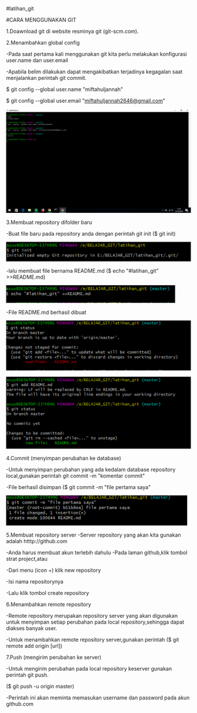 #latihan_git

#CARA MENGGUNAKAN GIT

1.Doawnload git di website resminya git (git-scm.com).

2.Menambahkan global config
 
 -Pada saat pertama kali menggunakan git kita perlu melakukan konfigurasi user.name dan user.email
 
 -Apabila belim dilakukan dapat mengakibatkan terjadinya kegagalan saat menjalankan perintah git commit.
 
 $ git config --global user.name "miftahuljannah"
 
 $ git config --global user.email "miftahuljannah2646@gmail.com"

![gambar config](https://github.com/miftahuljannah1202/vanilla/blob/master/gambar/ss%20git%20config.png?raw=true)

3.Membuat repository difolder baru 
 
 -Buat file baru pada repository anda dengan perintah git init
  ($ git init)

![gambar git init](https://github.com/miftahuljannah1202/vanilla/blob/master/gambar/ss%203%20git%20init.PNG)

 -lalu membuat file bernama README.md
  ($ echo "#latihan_git" >>README.md)

![gambar echo](https://github.com/miftahuljannah1202/vanilla/blob/master/gambar/ss%204%20add%20readme.md.PNG)

 -File README.md berhasil dibuat

![git status](https://github.com/miftahuljannah1202/vanilla/blob/master/gambar/ss%20git%20status.PNG)

![gambar readme.md berhasil](https://github.com/miftahuljannah1202/vanilla/blob/master/gambar/ss%205%20readme.md%20bershasil.PNG)


4.Commit (menyimpan perubahan ke database)

 -Untuk menyimpan perubahan yang ada kedalam database repository local,gunakan perintah git commit -m "komentar commit"
 
 -File berhasil disimpan
  ($ git commit -m "file pertama saya"

![gambar commit](https://github.com/miftahuljannah1202/vanilla/blob/master/gambar/ss%206%20git%20commit.PNG)

5.Membuat repository server
 -Server repository yang akan kita gunakan adalah htttp://github.com
 
 -Anda harus membuat akun terlebih dahulu
 -Pada laman github,klik tombol strat project,atau
 
 -Dari menu (icon +) klik new repository
 
 -Isi nama repositorynya
 
 -Lalu klik tombol create repository

6.Menambahkan remote repository

 -Remote repository merupakan repository server yang akan digunakan untuk menyimpan setiap perubahan pada local repository,sehingga dapat diakses banyak user.
 
 -Untuk menambahkan remote  repository server,gunakan perintah ($ git remote add origin [url])

7.Push (mengirim perubahan ke server)
 
 -Untuk mengirim perubahan pada local repository keserver gunakan perintah git push.
  
 ($ git  push -u origin master)

 -Perintah ini akan meminta memasukan username dan password pada akun github.com
